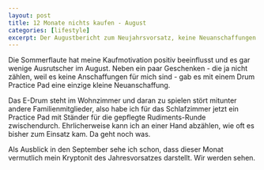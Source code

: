 ```yaml
---
layout: post
title: 12 Monate nichts kaufen - August
categories: [lifestyle]
excerpt: Der Augustbericht zum Neujahrsvorsatz, keine Neuanschaffungen im Jahr 2023 zu tätigen.
---
```


Die Sommerflaute hat meine Kaufmotivation positiv beeinflusst und es gar wenige Ausrutscher im August. Neben ein paar Geschenken - die ja nicht zählen, weil es keine Anschaffungen für mich sind - gab es mit einem Drum Practice Pad eine einzige kleine Neuanschaffung.

Das E-Drum steht im Wohnzimmer und daran zu spielen stört mitunter andere Familienmitglieder, also habe ich für das Schlafzimmer jetzt ein Practice Pad mit Ständer für die gepflegte Rudiments-Runde zwischendurch. Ehrlicherweise kann ich an einer Hand abzählen, wie oft es bisher zum Einsatz kam. Da geht noch was.

Als Ausblick in den September sehe ich schon, dass dieser Monat vermutlich mein Kryptonit des Jahresvorsatzes darstellt. Wir werden sehen.